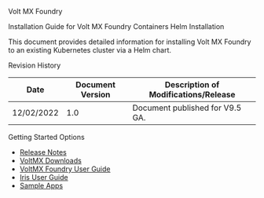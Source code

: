 

Volt MX Foundry

Installation Guide for Volt MX Foundry Containers Helm Installation

This document provides detailed information for installing Volt MX Foundry to an existing Kubernetes cluster via a Helm chart.

Revision History


| **Date** | **Document Version** | **Description of Modifications/Release** |
| --- | --- | --- |
| 12/02/2022 | 1.0 | Document published for V9.5 GA. |

Getting Started Options

*   [Release Notes](../../../VMX_release_notes.md)
*   [VoltMX Downloads](https://community.hclvoltmx.com/downloads)
*   [VoltMX Foundry User Guide](../../../Foundry/voltmx_foundry_user_guide/Content/Introduction.md)
*   [Iris User Guide](../../../Iris/iris_user_guide/Content/Introduction.md)
*   [Sample Apps](https://github.com/HCL-TECH-SOFTWARE/volt-mx-samples)
